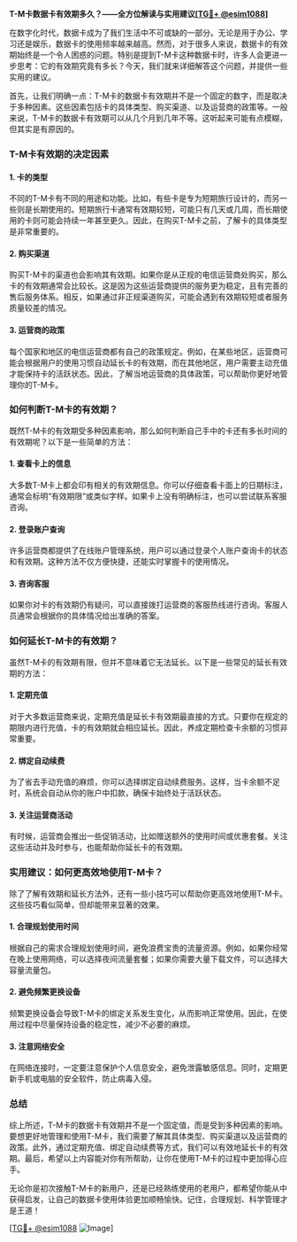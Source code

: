 **T-M卡数据卡有效期多久？——全方位解读与实用建议[[TG💪+ @esim1088](https://t.me/s/esim1088)]**

在数字化时代，数据卡成为了我们生活中不可或缺的一部分。无论是用于办公、学习还是娱乐，数据卡的使用频率越来越高。然而，对于很多人来说，数据卡的有效期始终是一个令人困惑的问题。特别是提到T-M卡这种数据卡时，许多人会更进一步思考：它的有效期究竟有多长？今天，我们就来详细解答这个问题，并提供一些实用的建议。

首先，让我们明确一点：T-M卡的数据卡有效期并不是一个固定的数字，而是取决于多种因素。这些因素包括卡的具体类型、购买渠道、以及运营商的政策等。一般来说，T-M卡的数据卡有效期可以从几个月到几年不等。这听起来可能有点模糊，但其实是有原因的。

### T-M卡有效期的决定因素

#### 1. 卡的类型

不同的T-M卡有不同的用途和功能。比如，有些卡是专为短期旅行设计的，而另一些则是长期使用的。短期旅行卡通常有效期较短，可能只有几天或几周，而长期使用的卡则可能会持续一年甚至更久。因此，在购买T-M卡之前，了解卡的具体类型是非常重要的。

#### 2. 购买渠道

购买T-M卡的渠道也会影响其有效期。如果你是从正规的电信运营商处购买，那么卡的有效期通常会比较长。这是因为这些运营商提供的服务更为稳定，且有完善的售后服务体系。相反，如果通过非正规渠道购买，可能会遇到有效期较短或者服务质量较差的情况。

#### 3. 运营商的政策

每个国家和地区的电信运营商都有自己的政策规定。例如，在某些地区，运营商可能会根据用户的使用习惯自动延长卡的有效期，而在其他地区，用户需要主动充值才能保持卡的活跃状态。因此，了解当地运营商的具体政策，可以帮助你更好地管理你的T-M卡。

### 如何判断T-M卡的有效期？

既然T-M卡的有效期受多种因素影响，那么如何判断自己手中的卡还有多长时间的有效期呢？以下是一些简单的方法：

#### 1. 查看卡上的信息

大多数T-M卡上都会印有相关的有效期信息。你可以仔细查看卡面上的日期标注，通常会标明“有效期限”或类似字样。如果卡上没有明确标注，也可以尝试联系客服咨询。

#### 2. 登录账户查询

许多运营商都提供了在线账户管理系统，用户可以通过登录个人账户查询卡的状态和有效期。这种方法不仅方便快捷，还能实时掌握卡的使用情况。

#### 3. 咨询客服

如果你对卡的有效期仍有疑问，可以直接拨打运营商的客服热线进行咨询。客服人员通常会根据你的具体情况给出准确的答案。

### 如何延长T-M卡的有效期？

虽然T-M卡的有效期有限，但并不意味着它无法延长。以下是一些常见的延长有效期的方法：

#### 1. 定期充值

对于大多数运营商来说，定期充值是延长卡有效期最直接的方式。只要你在规定的期限内进行充值，卡的有效期就会相应延长。因此，养成定期检查卡余额的习惯非常重要。

#### 2. 绑定自动续费

为了省去手动充值的麻烦，你可以选择绑定自动续费服务。这样，当卡余额不足时，系统会自动从你的账户中扣款，确保卡始终处于活跃状态。

#### 3. 关注运营商活动

有时候，运营商会推出一些促销活动，比如赠送额外的使用时间或优惠套餐。关注这些活动并及时参与，也能帮助你延长卡的有效期。

### 实用建议：如何更高效地使用T-M卡？

除了了解有效期和延长方法外，还有一些小技巧可以帮助你更高效地使用T-M卡。这些技巧看似简单，但却能带来显著的效果。

#### 1. 合理规划使用时间

根据自己的需求合理规划使用时间，避免浪费宝贵的流量资源。例如，如果你经常在晚上使用网络，可以选择夜间流量套餐；如果你需要大量下载文件，可以选择大容量流量包。

#### 2. 避免频繁更换设备

频繁更换设备会导致T-M卡的绑定关系发生变化，从而影响正常使用。因此，在使用过程中尽量保持设备的稳定性，减少不必要的麻烦。

#### 3. 注意网络安全

在网络连接时，一定要注意保护个人信息安全，避免泄露敏感信息。同时，定期更新手机或电脑的安全软件，防止病毒入侵。

### 总结

综上所述，T-M卡的数据卡有效期并不是一个固定值，而是受到多种因素的影响。要想更好地管理和使用T-M卡，我们需要了解其具体类型、购买渠道以及运营商的政策。此外，通过定期充值、绑定自动续费等方式，我们可以有效地延长卡的有效期。最后，希望以上内容能对你有所帮助，让你在使用T-M卡的过程中更加得心应手。

无论你是初次接触T-M卡的新用户，还是已经熟练使用的老用户，都希望你能从中获得启发，让自己的数据卡使用体验更加顺畅愉快。记住，合理规划、科学管理才是王道！

[[TG💪+ @esim1088](https://t.me/s/esim1088) ![Image](https://i.postimg.cc/4NQfJmqS/Snipaste-2025-05-13-00-14-12.png)]